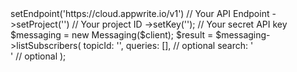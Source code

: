 <?php

use Appwrite\Client;
use Appwrite\Services\Messaging;

$client = (new Client())
    ->setEndpoint('https://cloud.appwrite.io/v1') // Your API Endpoint
    ->setProject('<YOUR_PROJECT_ID>') // Your project ID
    ->setKey('<YOUR_API_KEY>'); // Your secret API key

$messaging = new Messaging($client);

$result = $messaging->listSubscribers(
    topicId: '<TOPIC_ID>',
    queries: [], // optional
    search: '<SEARCH>' // optional
);